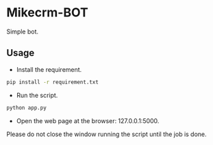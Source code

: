 # Mikecrm-BOT #

Simple bot.

## Usage ##

- Install the requirement.

```bash
pip install -r requirement.txt
```

- Run the script.

```bash
python app.py
```

- Open the web page at the browser: 127.0.0.1:5000.

Please do not close the window running the script until the job is done.
